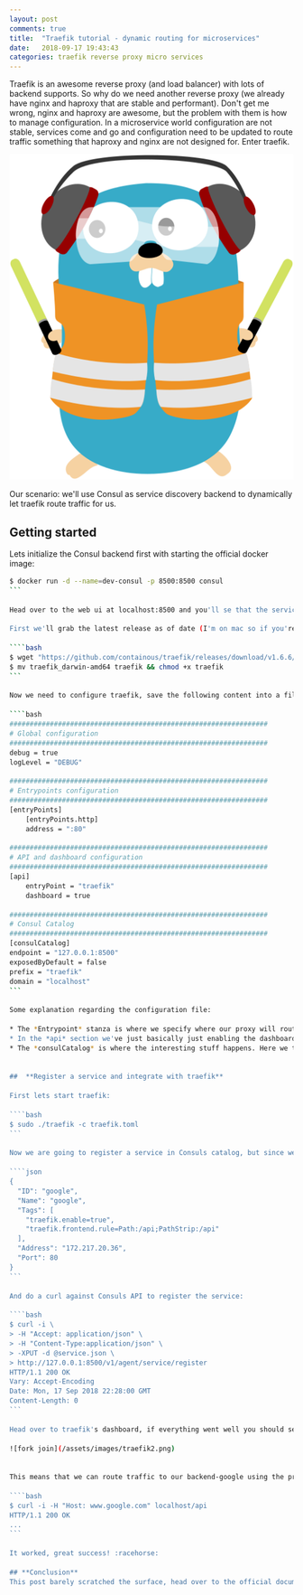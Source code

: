 ```yaml
---
layout: post
comments: true
title:  "Traefik tutorial - dynamic routing for microservices"
date:   2018-09-17 19:43:43
categories: traefik reverse proxy micro services
---
```


Traefik is an awesome reverse proxy (and load balancer) with lots of backend supports. So why do we need another reverse proxy (we already have nginx and haproxy that are stable and performant). Don't get me wrong, nginx and haproxy are awesome, but the problem with them is how to manage configuration. In a microservice world configuration are not stable, services come and go and configuration need to be updated to route traffic something that haproxy and nginx are not designed for. Enter traefik.

<!-- more -->

![fork join](/assets/images/traefik.svg)


Our scenario: we'll use Consul as service discovery backend to dynamically let traefik route traffic for us. 

## **Getting started**

Lets initialize the Consul backend first with starting the official docker image:

````bash
$ docker run -d --name=dev-consul -p 8500:8500 consul
```

Head over to the web ui at localhost:8500 and you'll se that the service catalog is empty. Let's change that but first we'll set up traefik:

First we'll grab the latest release as of date (I'm on mac so if you're on linux just pick linux in the github releases page):

````bash
$ wget "https://github.com/containous/traefik/releases/download/v1.6.6/traefik_darwin-amd64"
$ mv traefik_darwin-amd64 traefik && chmod +x traefik
```

Now we need to configure traefik, save the following content into a file named traefik.toml:

````bash
################################################################
# Global configuration
################################################################
debug = true
logLevel = "DEBUG"

################################################################
# Entrypoints configuration
################################################################
[entryPoints]
    [entryPoints.http]
    address = ":80"

################################################################
# API and dashboard configuration
################################################################
[api]
    entryPoint = "traefik"
    dashboard = true

################################################################
# Consul Catalog
################################################################
[consulCatalog]
endpoint = "127.0.0.1:8500"
exposedByDefault = false
prefix = "traefik"
domain = "localhost"
```

Some explanation regarding the configuration file:

* The *Entrypoint* stanza is where we specify where our proxy will route traffic from, in this case it's http://localhost:80
* In the *api* section we've just basically just enabling the dashboard (located at localhost:8080)
* The *consulCatalog* is where the interesting stuff happens. Here we tell traefik to locate consul at localhost:8500, we disable *exposedByDefault*, meaning we have to explicit turn on traefik when we register a new service. The *prefix* is a string that tells traefik to care only about services that include this prefix in it's tags.


##  **Register a service and integrate with traefik**

First lets start traefik:

````bash
$ sudo ./traefik -c traefik.toml
```

Now we are going to register a service in Consuls catalog, but since we are too lazy to write our own we are just going to register it with Google:s ip. Save the follwing content into a file called service.json:

````json
{
  "ID": "google",
  "Name": "google",
  "Tags": [
    "traefik.enable=true",
    "traefik.frontend.rule=Path:/api;PathStrip:/api"
  ],
  "Address": "172.217.20.36",
  "Port": 80
}
```

And do a curl against Consuls API to register the service:

````bash
$ curl -i \
> -H "Accept: application/json" \
> -H "Content-Type:application/json" \
> -XPUT -d @service.json \
> http://127.0.0.1:8500/v1/agent/service/register
HTTP/1.1 200 OK
Vary: Accept-Encoding
Date: Mon, 17 Sep 2018 22:28:00 GMT
Content-Length: 0
```

Head over to traefik's dashboard, if everything went well you should see something like this:

![fork join](/assets/images/traefik2.png)


This means that we can route traffic to our backend-google using the prefix /api. Let's give it a try:

````bash
$ curl -i -H "Host: www.google.com" localhost/api
HTTP/1.1 200 OK
...
```

It worked, great success! :racehorse:

## **Conclusion**
This post barely scratched the surface, head over to the official documentation to learn more about supported backends, tracing and configuration options; but this information should give you a rough idea how traefik works.
